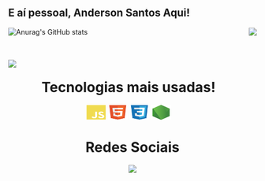 
## E aí pessoal, Anderson Santos Aqui!

<div>
  
  ![Anurag's GitHub stats](https://github-readme-stats.vercel.app/api?username=anuraghazra&show_icons=true&theme=radical)
  <img align="right" height="180em" src="https://github-readme-stats.vercel.app/api/top-langs/?username=AndersonSantoos&layout=compact&langs_count=16&theme=tokyonight"/>
</div>
<br>

<div  align="center"> 
  <div style="display: inline_block"><br>
    <img src="https://github.com/AndersonSantoos/AndersonSantoos/assets/110641610/86f144a9-712d-48fc-8031-75bd9a8aee4f" width="400px" align="left">
    <h1 align="center">Tecnologias mais usadas!</h1>
    <img align="center" height="30" width="40" alt="js-icon"  src="https://raw.githubusercontent.com/devicons/devicon/master/icons/javascript/javascript-plain.svg">
    <img align="center" height="30" width="40" alt="html-icon" src="https://raw.githubusercontent.com/devicons/devicon/master/icons/html5/html5-original.svg">
    <img align="center" height="30" width="40" alt="css-icon" src="https://raw.githubusercontent.com/devicons/devicon/master/icons/css3/css3-original.svg">
    <img align="center" height="30" width="40" alt="nodejs-icon" src="https://raw.githubusercontent.com/devicons/devicon/master/icons/nodejs/nodejs-original.svg">
    <div align="center">

  <h1 align="center">Redes Sociais</h1>
    <a href="https://www.linkedin.com/in/anderson-dos-santos-5a5154226/" alt="Linkedin">
  <img src="https://img.shields.io/badge/-Linkedin-0e76a8?style=for-the-badge&logo=Linkedin&logoColor=white&link=https://www.linkedin.com/in/keidsonroby/" /></a>
</div>
  
  
</div>





























